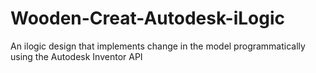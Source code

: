 # Wooden-Creat-Autodesk-iLogic
An ilogic design that implements change in the model programmatically using the Autodesk Inventor API

